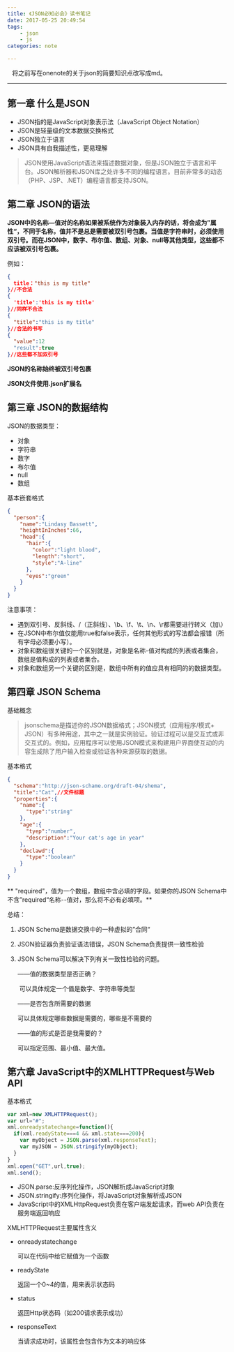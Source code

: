```yaml
---
title: 《JSON必知必会》读书笔记
date: 2017-05-25 20:49:54
tags:
	- json
	- js
categories: note

---
```


&ensp; 将之前写在onenote的关于json的简要知识点改写成md。

<!-- more -->

---

## 第一章 什么是JSON

- JSON指的是JavaScript对象表示法（JavaScript Object Notation）
- JSON是轻量级的文本数据交换格式
- JSON独立于语言
- JSON具有自我描述性，更易理解
>JSON使用JavaScript语法来描述数据对象，但是JSON独立于语言和平台。JSON解析器和JSON库之处许多不同的编程语言。目前非常多的动态（PHP、JSP、.NET）编程语言都支持JSON。

## 第二章 JSON的语法

**JSON中的名称—值对的名称如果被系统作为对象装入内存的话，将会成为”属性“，不同于名称，值并不是总是需要被双引号包裹。当值是字符串时，必须使用双引号。而在JSON中，数字、布尔值、数组、对象、null等其他类型，这些都不应该被双引号包裹。**

例如：

```json
{
  title："this is my title"
}//不合法
{
  'title':'this is my title'
}//同样不合法
{
  "title":"this is my title"
}//合法的书写
{
  "value":12
  "result":true
}//这些都不加双引号
```

**JSON的名称始终被双引号包裹**

**JSON文件使用.json扩展名**

## 第三章 JSON的数据结构

JSON的数据类型：

- 对象
- 字符串
- 数字
- 布尔值
- null
- 数组

基本嵌套格式

```json
{
  "person":{
    "name":"Lindasy Bassett",
    "heightInInches":66,
    "head":{
      "hair":{
        "color":"light blood",
        "length":"short",
        "style":"A-line"
      },
      "eyes":"green"
    }
  }
}
```

注意事项：

- 遇到双引号、反斜线、\/（正斜线）、\b、\f、\t、\n、\r都需要进行转义（加\）
- 在JSON中布尔值仅能用true和false表示，任何其他形式的写法都会报错（所有字母必须要小写）。
- 对象和数组很关键的一个区别就是，对象是名称-值对构成的列表或者集合，数组是值构成的列表或者集合。
- 对象和数组另一个关键的区别是，数组中所有的值应具有相同的的数据类型。  


## 第四章 JSON Schema

基础概念

>jsonschema是描述你的JSON数据格式；JSON模式（应用程序/模式+ JSON）有多种用途，其中之一就是实例验证。验证过程可以是交互式或非交互式的。例如，应用程序可以使用JSON模式来构建用户界面使互动的内容生成除了用户输入检查或验证各种来源获取的数据。

基本格式

```json
{
  "schema":"http://json-schame.org/draft-04/shema",
  "title":"Cat",//文件标题
  "properties":{
    "name":{
      "type":"string"
    },
    "age":{
      "tyep":"number",
      "description":"Your cat's age in year"
    },
    "declawd":{
      "type":"boolean"
    }
  }
}
```

** "required"，值为一个数组，数组中含必填的字段。如果你的JSON Schema中不含”required“名称--值对，那么将不必有必填项。**

总结：

1. JSON Schema是数据交换中的一种虚拟的”合同“

2. JSON验证器负责验证语法错误，JSON Schema负责提供一致性检验

3. JSON Schema可以解决下列有关一致性检验的问题。

   ——值的数据类型是否正确？

   ​          可以具体规定一个值是数字、字符串等类型

   ——是否包含所需要的数据

   可以具体规定哪些数据是需要的，哪些是不需要的

   ——值的形式是否是我需要的？

   可以指定范围、最小值、最大值。



## 第六章 JavaScript中的XMLHTTPRequest与Web API

基本格式

```javascript
var xml=new XMLHTTPRequest();
var url="#";
xml.onreadystatechange=function(){
  if(xml.readyState===4 && xml.state===200){
    var myObject = JSON.parse(xml.responseText);
  	var myJSON = JSON.stringify(myObject);
  }
}
xml.open("GET",url,true);
xml.send();
```

- JSON.parse:反序列化操作，JSON解析成JavaScript对象
- JSON.stringify:序列化操作，将JavaScript对象解析成JSON
- JavaScript中的XMLHttpRequest负责在客户端发起请求，而web API负责在服务端返回响应

XMLHTTPRequest主要属性含义

- onreadystatechange

  可以在代码中给它赋值为一个函数

- readyState

  返回一个0~4的值，用来表示状态码

- status

  返回Http状态码（如200请求表示成功）

- responseText

  当请求成功时，该属性会包含作为文本的响应体

  ​
